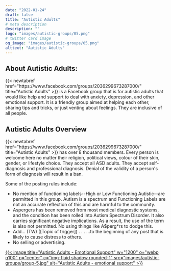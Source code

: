 ```yaml
---
date: "2022-01-24"
draft: false
title: "Autistic Adults"
# meta description
description: ""
logo: "images/autistic-groups/05.png"
# twitter card image
og_image: "images/autistic-groups/05.png"
alttext: "Autistic Adults"
---
```


<h2 class="h3 mb-3">About Autistic Adults:</h2>
{{< newtabref  href="https://www.facebook.com/groups/2036299673287000/" title="Autistic Adults" >}} is a Facebook group that is for autistic adults that would like help and support to deal with anxiety, depression, and other emotional support. It is a friendly group aimed at helping each other, sharing tips and tricks, or just venting about feelings. They are inclusive of all people.

<h2 class="h3 mb-3">Autistic Adults Overview</h2>
{{< newtabref  href="https://www.facebook.com/groups/2036299673287000/" title="Autistic Adults" >}} has over 8 thousand members. Every person is welcome here no matter their religion, political views, colour of their skin, gender, or lifestyle choice. They accept all ASD adults. They accept self-diagnosis and professional diagnosis. Denial of the validity of a person's form of diagnosis will result in a ban. 

Some of the posting rules include: 

* No mention of functioning labels--High or Low Functioning Autistic--are permitted in this group. Autism is a spectrum and Functioning Labels are not an accurate reflection of this and are harmful to the community.
* Aspergers has been removed from most medical diagnostic systems, and the condition has been rolled into Autism Spectrum Disorder. It also carries significant negative implications. As a result, the use of the term is also not permitted. No using things like A$perg*rs to dodge this.
* Add... (TW) ([Topic of trigger]) . . . ...to the beginning of any post that is likely to cause distress to others.
* No selling or advertising.

<a href="https://www.facebook.com/groups/2036299673287000/" rel="external">{{< image title="Autistic Adults - Emotional Support" w="1200" o="webp q100" p="center" c="img-fluid shadow rounded-1" src="images/autistic-groups/group-5.jpg" alt="Autistic Adults - emotional support" >}}</a>
